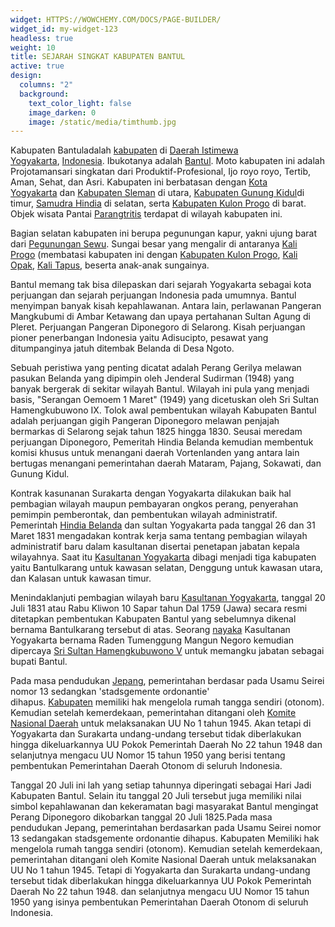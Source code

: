 ```yaml
---
widget: HTTPS://WOWCHEMY.COM/DOCS/PAGE-BUILDER/
widget_id: my-widget-123
headless: true
weight: 10
title: SEJARAH SINGKAT KABUPATEN BANTUL
active: true
design:
  columns: "2"
  background:
    text_color_light: false
    image_darken: 0
    image: /static/media/timthumb.jpg
---
```

<!--StartFragment-->

Kabupaten Bantuladalah [kabupaten](https://id.wikipedia.org/wiki/Kabupaten "Kabupaten") di [Daerah Istimewa Yogyakarta](https://id.wikipedia.org/wiki/Daerah_Istimewa_Yogyakarta "Daerah Istimewa Yogyakarta"), [Indonesia](https://id.wikipedia.org/wiki/Indonesia "Indonesia"). Ibukotanya adalah [Bantul](https://id.wikipedia.org/wiki/Bantul,_Bantul "Bantul, Bantul"). Moto kabupaten ini adalah Projotamansari singkatan dari Produktif-Profesional, Ijo royo royo, Tertib, Aman, Sehat, dan Asri. Kabupaten ini berbatasan dengan [Kota Yogyakarta](https://id.wikipedia.org/wiki/Kota_Yogyakarta "Kota Yogyakarta") dan [Kabupaten Sleman](https://id.wikipedia.org/wiki/Kabupaten_Sleman "Kabupaten Sleman") di utara, [Kabupaten Gunung Kidul](https://id.wikipedia.org/wiki/Kabupaten_Gunung_Kidul "Kabupaten Gunung Kidul")di timur, [Samudra Hindia](https://id.wikipedia.org/wiki/Samudra_Hindia "Samudra Hindia") di selatan, serta [Kabupaten Kulon Progo](https://id.wikipedia.org/wiki/Kabupaten_Kulon_Progo "Kabupaten Kulon Progo") di barat. Objek wisata Pantai [Parangtritis](https://id.wikipedia.org/wiki/Parangtritis "Parangtritis") terdapat di wilayah kabupaten ini.

Bagian selatan kabupaten ini berupa pegunungan kapur, yakni ujung barat dari [Pegunungan Sewu](https://id.wikipedia.org/wiki/Pegunungan_Sewu "Pegunungan Sewu"). Sungai besar yang mengalir di antaranya [Kali Progo](https://id.wikipedia.org/wiki/Kali_Progo "Kali Progo") (membatasi kabupaten ini dengan [Kabupaten Kulon Progo](https://id.wikipedia.org/wiki/Kabupaten_Kulon_Progo "Kabupaten Kulon Progo"), [Kali Opak](https://id.wikipedia.org/wiki/Kali_Opak "Kali Opak"), [Kali Tapus](https://id.wikipedia.org/w/index.php?title=Kali_Tapus&action=edit&redlink=1 "Kali Tapus (halaman belum tersedia)"), beserta anak-anak sungainya.

Bantul memang tak bisa dilepaskan dari sejarah Yogyakarta sebagai kota perjuangan dan sejarah perjuangan Indonesia pada umumnya. Bantul menyimpan banyak kisah kepahlawanan. Antara lain, perlawanan Pangeran Mangkubumi di Ambar Ketawang dan upaya pertahanan Sultan Agung di Pleret. Perjuangan Pangeran Diponegoro di Selarong. Kisah perjuangan pioner penerbangan Indonesia yaitu Adisucipto, pesawat yang ditumpanginya jatuh ditembak Belanda di Desa Ngoto.

Sebuah peristiwa yang penting dicatat adalah Perang Gerilya melawan pasukan Belanda yang dipimpin oleh Jenderal Sudirman (1948) yang banyak bergerak di sekitar wilayah Bantul. Wilayah ini pula yang menjadi basis, "Serangan Oemoem 1 Maret" (1949) yang dicetuskan oleh Sri Sultan Hamengkubuwono IX. Tolok awal pembentukan wilayah Kabupaten Bantul adalah perjuangan gigih Pangeran Diponegoro melawan penjajah bermarkas di Selarong sejak tahun 1825 hingga 1830. Seusai meredam perjuangan Diponegoro, Pemeritah Hindia Belanda kemudian membentuk komisi khusus untuk menangani daerah Vortenlanden yang antara lain bertugas menangani pemerintahan daerah Mataram, Pajang, Sokawati, dan Gunung Kidul.

Kontrak kasunanan Surakarta dengan Yogyakarta dilakukan baik hal pembagian wilayah maupun pembayaran ongkos perang, penyerahan pemimpin pemberontak, dan pembentukan wilayah administratif. Pemerintah [Hindia Belanda](https://id.wikipedia.org/wiki/Hindia_Belanda "Hindia Belanda") dan sultan Yogyakarta pada tanggal 26 dan 31 Maret 1831 mengadakan kontrak kerja sama tentang pembagian wilayah administratif baru dalam kasultanan disertai penetapan jabatan kepala wilayahnya. Saat itu [Kasultanan Yogyakarta](https://id.wikipedia.org/wiki/Kasultanan_Yogyakarta "Kasultanan Yogyakarta") dibagi menjadi tiga kabupaten yaitu Bantulkarang untuk kawasan selatan, Denggung untuk kawasan utara, dan Kalasan untuk kawasan timur.

Menindaklanjuti pembagian wilayah baru [Kasultanan Yogyakarta](https://id.wikipedia.org/wiki/Kasultanan_Yogyakarta "Kasultanan Yogyakarta"), tanggal 20 Juli 1831 atau Rabu Kliwon 10 Sapar tahun Dal 1759 (Jawa) secara resmi ditetapkan pembentukan Kabupaten Bantul yang sebelumnya dikenal bernama Bantulkarang tersebut di atas. Seorang [nayaka](https://id.wikipedia.org/w/index.php?title=Nayaka&action=edit&redlink=1 "Nayaka (halaman belum tersedia)") Kasultanan Yogyakarta bernama Raden Tumenggung Mangun Negoro kemudian dipercaya [Sri Sultan Hamengkubuwono V](https://id.wikipedia.org/wiki/Hamengkubuwana_V "Hamengkubuwana V") untuk memangku jabatan sebagai bupati Bantul.

Pada masa pendudukan [Jepang](https://id.wikipedia.org/wiki/Jepang "Jepang"), pemerintahan berdasar pada Usamu Seirei nomor 13 sedangkan 'stadsgemente ordonantie' dihapus. [Kabupaten](https://id.wikipedia.org/wiki/Kabupaten "Kabupaten") memiliki hak mengelola rumah tangga sendiri (otonom). Kemudian setelah kemerdekaan, pemerintahan ditangani oleh [Komite Nasional Daerah](https://id.wikipedia.org/w/index.php?title=Komite_Nasional_Daerah&action=edit&redlink=1 "Komite Nasional Daerah (halaman belum tersedia)") untuk melaksanakan UU No 1 tahun 1945. Akan tetapi di Yogyakarta dan Surakarta undang-undang tersebut tidak diberlakukan hingga dikeluarkannya UU Pokok Pemerintah Daerah No 22 tahun 1948 dan selanjutnya mengacu UU Nomor 15 tahun 1950 yang berisi tentang pembentukan Pemerintahan Daerah Otonom di seluruh Indonesia.

Tanggal 20 Juli ini lah yang setiap tahunnya diperingati sebagai Hari Jadi Kabupaten Bantul. Selain itu tanggal 20 Juli tersebut juga memiliki nilai simbol kepahlawanan dan kekeramatan bagi masyarakat Bantul mengingat Perang Diponegoro dikobarkan tanggal 20 Juli 1825.Pada masa pendudukan Jepang, pemerintahan berdasarkan pada Usamu Seirei nomor 13 sedangakan stadsgemente ordonantie dihapus. Kabupaten Memiliki hak mengelola rumah tangga sendiri (otonom). Kemudian setelah kemerdekaan, pemerintahan ditangani oleh Komite Nasional Daerah untuk melaksanakan UU No 1 tahun 1945. Tetapi di Yogyakarta dan Surakarta undang-undang tersebut tidak diberlakukan hingga dikeluarkannya UU Pokok Pemerintah Daerah No 22 tahun 1948. dan selanjutnya mengacu UU Nomor 15 tahun 1950 yang isinya pembentukan Pemerintahan Daerah Otonom di seluruh Indonesia.
